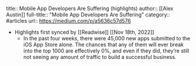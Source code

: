 title:: Mobile App Developers Are Suffering (highlights)
author:: [[Alex Austin]]
full-title:: "Mobile App Developers Are Suffering"
category:: #articles
url:: https://medium.com/p/a5636c57d576

- Highlights first synced by [[Readwise]] [[Nov 18th, 2022]]
	- In the past four weeks, there were 45,000 new apps submitted to the iOS App Store alone. The chances that any of them will ever break into the top 1000 are effectively 0%, and even if they did, they’re still not seeing any amount of traffic to build a successful business.